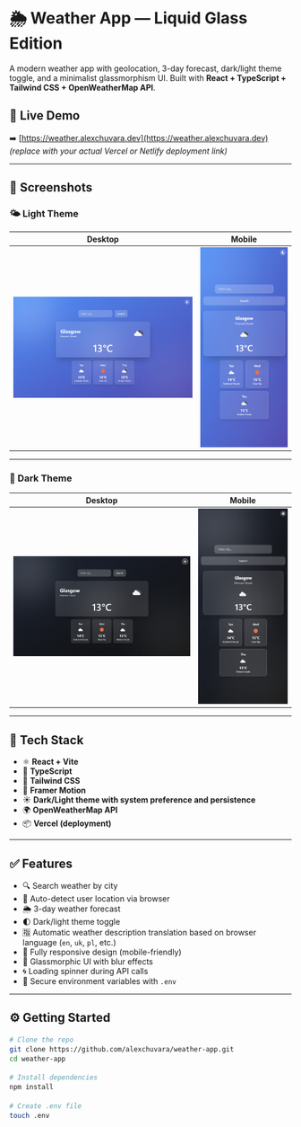 # 🌦️ Weather App — Liquid Glass Edition

A modern weather app with geolocation, 3-day forecast, dark/light theme toggle, and a minimalist glassmorphism UI. Built with **React + TypeScript + Tailwind CSS + OpenWeatherMap API**.

## 🚀 Live Demo

➡️ [https://weather.alexchuvara.dev](https://weather.alexchuvara.dev)  
*(replace with your actual Vercel or Netlify deployment link)*

---

## 📸 Screenshots

### 🌤️ Light Theme

| Desktop | Mobile |
|--------|--------|
| ![Light Desktop](./screenshots/desktop-light.png) | ![Light Mobile](./screenshots/mobile-light.png) |

---

### 🌙 Dark Theme

| Desktop | Mobile |
|--------|--------|
| ![Dark Desktop](./screenshots/desktop-dark.png) | ![Dark Mobile](./screenshots/mobile-dark.png) |
---

## 🧰 Tech Stack

- ⚛ **React + Vite**
- 🧠 **TypeScript**
- 🎨 **Tailwind CSS**
- 💨 **Framer Motion**
- ☀️ **Dark/Light theme with system preference and persistence**
- 🌍 **OpenWeatherMap API**
- 📦 **Vercel (deployment)**

---

## ✅ Features

- 🔍 Search weather by city
- 📍 Auto-detect user location via browser
- 🌦️ 3-day weather forecast
- 🌓 Dark/light theme toggle
- 🈯 Automatic weather description translation based on browser language (`en`, `uk`, `pl`, etc.)
- 📱 Fully responsive design (mobile-friendly)
- 🔮 Glassmorphic UI with blur effects
- 🌀 Loading spinner during API calls
- 🔐 Secure environment variables with `.env`

---

## ⚙️ Getting Started

```bash
# Clone the repo
git clone https://github.com/alexchuvara/weather-app.git
cd weather-app

# Install dependencies
npm install

# Create .env file
touch .env
